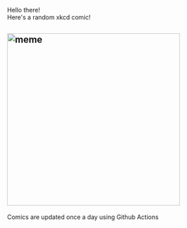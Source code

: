 Hello there! <br>Here's a random xkcd comic!<br>
## <img src="https://imgs.xkcd.com/comics/super_bowl_watch_party.png" alt="meme" width="400"/><br>
Comics are updated once a day using Github Actions